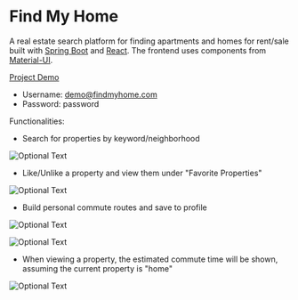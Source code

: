 # Find My Home

A real estate search platform for finding apartments and homes for rent/sale built with [Spring Boot](https://spring.io/projects/spring-boot) and [React](https://reactjs.org). The frontend uses components from [Material-UI](https://material-ui.com).

[Project Demo](http://54.153.36.90:8080) 
 - Username: demo@findmyhome.com 
 - Password: password

Functionalities:
 - Search for properties by keyword/neighborhood
 
![Optional Text](../master/README_images/screenshot_search.png)


 - Like/Unlike a property and view them under "Favorite Properties" 
 
![Optional Text](../master/README_images/screenshot_liked_properties.png)


 - Build personal commute routes and save to profile
 
![Optional Text](../master/README_images/screenshot_add_route.png)

![Optional Text](../master/README_images/screenshot_saved_routes.png)


 - When viewing a property, the estimated commute time will be shown, assuming the current property is "home"
 
![Optional Text](../master/README_images/screenshot_property_details.png)

